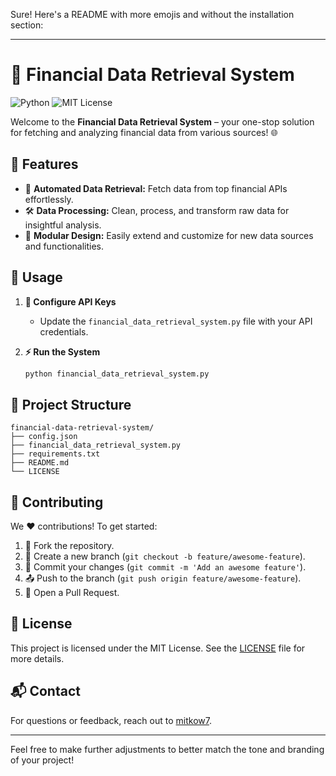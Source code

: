 Sure! Here's a README with more emojis and without the installation section:

---

# 🚀 Financial Data Retrieval System

![Python](https://img.shields.io/badge/Python-3.8%2B-blue.svg)
![MIT License](https://img.shields.io/badge/License-MIT-green.svg)

Welcome to the **Financial Data Retrieval System** – your one-stop solution for fetching and analyzing financial data from various sources! 🌐

## 🌟 Features

- 🔄 **Automated Data Retrieval:** Fetch data from top financial APIs effortlessly.
- 🛠️ **Data Processing:** Clean, process, and transform raw data for insightful analysis.
- 🧩 **Modular Design:** Easily extend and customize for new data sources and functionalities.

## 🚀 Usage

1. **🔑 Configure API Keys**
   - Update the `financial_data_retrieval_system.py` file with your API credentials.

2. **⚡ Run the System**
   ```sh
   python financial_data_retrieval_system.py
   ```

## 📂 Project Structure

```plaintext
financial-data-retrieval-system/
├── config.json
├── financial_data_retrieval_system.py
├── requirements.txt
├── README.md
└── LICENSE
```

## 🤝 Contributing

We ❤️ contributions! To get started:

1. 🍴 Fork the repository.
2. 🌿 Create a new branch (`git checkout -b feature/awesome-feature`).
3. 💾 Commit your changes (`git commit -m 'Add an awesome feature'`).
4. 📤 Push to the branch (`git push origin feature/awesome-feature`).
5. 🔄 Open a Pull Request.

## 📜 License

This project is licensed under the MIT License. See the [LICENSE](LICENSE) file for more details.

## 📬 Contact

For questions or feedback, reach out to [mitkow7](https://github.com/mitkow7).

---

Feel free to make further adjustments to better match the tone and branding of your project!